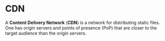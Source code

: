 # CDN

A **Content Delivery Network** (**CDN**) is a network for distributing static
files. One has origin servers and points of presence (PoP) that are closer to
the target audience than the origin servers.
